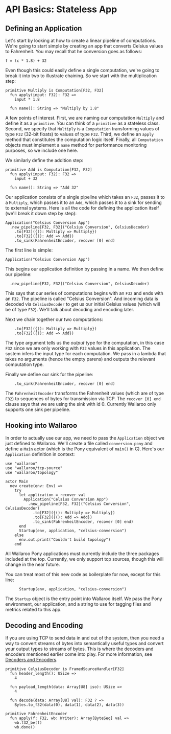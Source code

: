 # API Basics: Stateless App

## Defining an Application

Let's start by looking at how to create a linear pipeline of computations.
We're going to start simple by creating an app that converts Celsius values to
Fahrenheit. You may recall that he conversion goes as follows:

```
f = (c * 1.8) + 32  
```

Even though this could easily define a single computation, we're going to break
it into two to illustrate chaining. So we start with the multiplication step:

```
primitive Multiply is Computation[F32, F32]
  fun apply(input: F32): F32 =>
    input * 1.8

  fun name(): String => "Multiply by 1.8"
```

A few points of interest. First, we are naming our computation `Multiply` and define it as a `primitive`. You can think of a `primitive` as a stateless class. Second, we specify that `Multiply` is a `Computation` transforming values of type `F32` (32-bit floats) to values of type `F32`. Third, we define an `apply` method that constitutes the computation logic itself. Finally, all 
`Computation` objects must implement a `name` method for performance
monitoring purposes, so we include one here.

We similarly define the addition step:

```
primitive Add is Computation[F32, F32]
  fun apply(input: F32): F32 =>
    input + 32

  fun name(): String => "Add 32"
```

Our application consists of a single pipeline which takes an `F32`, passes it
to a `Multiply`, which passes it to an `Add`, which passes it to a sink for 
sending to external systems. Here is all the code for defining the application
itself (we'll break it down step by step):

```
Application("Celsius Conversion App")
  .new_pipeline[F32, F32]("Celsius Conversion", CelsiusDecoder)
    .to[F32]({(): Multiply => Multiply})
    .to[F32]({(): Add => Add})
    .to_sink(FahrenheitEncoder, recover [0] end)
```

The first line is simple:

```
Application("Celsius Conversion App")
```

This begins our application definition by passing in a name. We then define
our pipeline:

```
  .new_pipeline[F32, F32]("Celsius Conversion", CelsiusDecoder)
```

This says that our series of computations begins with an `F32` and ends with
an `F32`. The pipeline is called "Celsius Conversion". And incoming data is
decoded via `CelsiusDecoder` to get us our initial Celsius values (which will 
be of type `F32`). We'll talk about decoding and encoding later.

Next we chain together our two computations:

```
    .to[F32]({(): Multiply => Multiply})
    .to[F32]({(): Add => Add})
```

The type argument tells us the _output_ type for the computation, in this case `F32` since we are only working with `F32` values in this application. The
system infers the input type for each computation. We pass in a lambda that 
takes no arguments (hence the empty parens) and outputs the relevant computation type.

Finally we define our sink for the pipeline:

```
    .to_sink(FahrenheitEncoder, recover [0] end)
```

The `FahrenheitEncoder` transforms the Fahrenheit values (which are of type
`F32`) to sequences of bytes for transmission via TCP. The `recover [0] end` clause says that we are using the sink with id 0. Currently Wallaroo only supports one sink per pipeline.

## Hooking into Wallaroo

In order to actually use our app, we need to pass the `Application` object we
just defined to Wallaroo. We'll create a file called `conversion.pony` and 
define a `Main` actor (which is the Pony equivalent of `main()` in C). Here's
our `Application` definition in context:

```
use "wallaroo"
use "wallaroo/tcp-source"
use "wallaroo/topology"

actor Main
  new create(env: Env) =>
    try
      let application = recover val
        Application("Celsius Conversion App")
          .new_pipeline[F32, F32]("Celsius Conversion", CelsiusDecoder)
            .to[F32]({(): Multiply => Multiply})
            .to[F32]({(): Add => Add})
            .to_sink(FahrenheitEncoder, recover [0] end)
      end
      Startup(env, application, "celsius-conversion")
    else
      env.out.print("Couldn't build topology")
    end
```

All Wallaroo Pony applications must currently include the three packages included at the top. Currently, we only support tcp sources, though this will
change in the near future.

You can treat most of this new code as boilerplate for now, except for this line:

```
      Startup(env, application, "celsius-conversion")
```

The `Startup` object is the entry point into Wallaroo itself. We pass the
Pony environment, our application, and a string to use for tagging files and metrics related to this app.

## Decoding and Encoding

If you are using TCP to send data in and out of the system, then you need a way to convert streams of bytes into semantically useful types and convert your output types to streams of bytes. This is where the decoders and encoders mentioned earlier come into play. For more information, see [Decoders and Encoders](...).

```
primitive CelsiusDecoder is FramedSourceHandler[F32]
  fun header_length(): USize =>
    4

  fun payload_length(data: Array[U8] iso): USize =>
    4

  fun decode(data: Array[U8] val): F32 ? =>
    Bytes.to_f32(data(0), data(1), data(2), data(3))
```

```
primitive FahrenheitEncoder
  fun apply(f: F32, wb: Writer): Array[ByteSeq] val =>
    wb.f32_be(f)
    wb.done()
```




